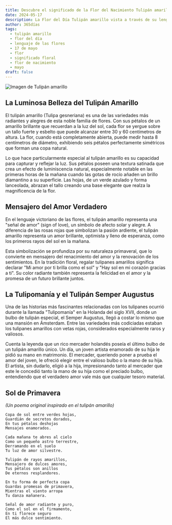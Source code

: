 ```yaml
---
title: Descubre el significado de la Flor del Nacimiento Tulipán amarillo del 17 de mayo
date: 2024-05-17
description: La Flor del Día Tulipán amarillo vista a través de su lenguaje floral e historias
author: 365días
tags:
  - tulipán amarillo
  - flor del día
  - lenguaje de las flores
  - 17 de mayo
  - flor
  - significado floral
  - flor de nacimiento
  - mayo
draft: false
---
```


![Imagen de Tulipán amarillo](https://cdn.pixabay.com/photo/2022/04/09/05/23/tulip-7120784_960_720.jpg#center#center)


## La Luminosa Belleza del Tulipán Amarillo

El tulipán amarillo (Tulipa gesneriana) es una de las variedades más radiantes y alegres de esta noble familia de flores. Con sus pétalos de un amarillo brillante que recuerdan a la luz del sol, cada flor se yergue sobre un tallo fuerte y esbelto que puede alcanzar entre 30 y 60 centímetros de altura. La flor, cuando está completamente abierta, puede medir hasta 8 centímetros de diámetro, exhibiendo seis pétalos perfectamente simétricos que forman una copa natural.

Lo que hace particularmente especial al tulipán amarillo es su capacidad para capturar y reflejar la luz. Sus pétalos poseen una textura satinada que crea un efecto de luminiscencia natural, especialmente notable en las primeras horas de la mañana cuando las gotas de rocío añaden un brillo diamantino a su superficie. Las hojas, de un verde azulado y forma lanceolada, abrazan el tallo creando una base elegante que realza la magnificencia de la flor.

## Mensajero del Amor Verdadero

En el lenguaje victoriano de las flores, el tulipán amarillo representa una "señal de amor" (sign of love), un símbolo de afecto solar y alegre. A diferencia de las rosas rojas que simbolizan la pasión ardiente, el tulipán amarillo representa un amor brillante, optimista y lleno de esperanza, como los primeros rayos del sol en la mañana.

Esta simbolización se profundiza por su naturaleza primaveral, que lo convierte en mensajero del renacimiento del amor y la renovación de los sentimientos. En la tradición floral, regalar tulipanes amarillos significa declarar "Mi amor por ti brilla como el sol" y "Hay sol en mi corazón gracias a ti". Su color radiante también representa la felicidad en el amor y la promesa de un futuro brillante juntos.

## La Tulipomanía y el Tulipán Semper Augustus

Una de las historias más fascinantes relacionadas con los tulipanes ocurrió durante la llamada "Tulipomanía" en la Holanda del siglo XVII, donde un bulbo de tulipán especial, el Semper Augustus, llegó a costar lo mismo que una mansión en Ámsterdam. Entre las variedades más codiciadas estaban los tulipanes amarillos con vetas rojas, considerados especialmente raros y valiosos.

Cuenta la leyenda que un rico mercader holandés poseía el último bulbo de un tulipán amarillo único. Un día, un joven artista enamorado de su hija le pidió su mano en matrimonio. El mercader, queriendo poner a prueba el amor del joven, le ofreció elegir entre el valioso bulbo o la mano de su hija. El artista, sin dudarlo, eligió a la hija, impresionando tanto al mercader que este le concedió tanto la mano de su hija como el preciado bulbo, entendiendo que el verdadero amor vale más que cualquier tesoro material.

## Sol de Primavera
*(Un poema original inspirado en el tulipán amarillo)*

```
Copa de sol entre verdes hojas,
Guardián de secretos dorados,
En tus pétalos deshojas
Mensajes enamorados.

Cada mañana te abres al cielo
Como un pequeño astro terrestre,
Derramando en el suelo
Tu luz de amor silvestre.

Tulipán de rayos amarillos,
Mensajero de dulces amores,
Tus pétalos son anillos
De eternos resplandores.

En tu forma de perfecta copa
Guardas promesas de primavera,
Mientras el viento arropa
Tu danza mañanera.

Señal de amor radiante y puro,
Como el sol en el firmamento,
En ti florece seguro
El más dulce sentimiento.
```